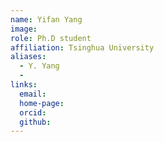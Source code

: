 ```yaml
---
name: Yifan Yang
image: 
role: Ph.D student
affiliation: Tsinghua University
aliases:
  - Y. Yang
  - 
links:
  email: 
  home-page: 
  orcid: 
  github: 
---
```


